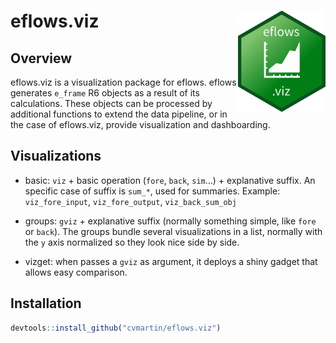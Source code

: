 
<!-- README.md is generated from README.Rmd. Please edit that file -->

# eflows.viz <img src="man/figures/eflows_viz_logo.png" align="right" width="140" />

## Overview

eflows.viz is a visualization package for eflows. eflows generates
`e_frame` R6 objects as a result of its calculations. These objects can
be processed by additional functions to extend the data pipeline, or in
the case of eflows.viz, provide visualization and dashboarding.

## Visualizations

  - basic: `viz` + basic operation (`fore`, `back`, `sim`…) +
    explanative suffix. An specific case of suffix is `sum_*`, used for
    summaries. Example: `viz_fore_input`, `viz_fore_output`,
    `viz_back_sum_obj`

  - groups: `gviz` + explanative suffix (normally something simple, like
    `fore` or `back`). The groups bundle several visualizations in a
    list, normally with the `y` axis normalized so they look nice side
    by side.

  - vizget: when passes a `gviz` as argument, it deploys a shiny gadget
    that allows easy comparison.

## Installation

``` r
devtools::install_github("cvmartin/eflows.viz")
```
